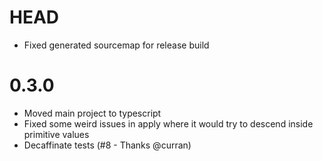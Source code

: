 # HEAD

- Fixed generated sourcemap for release build

# 0.3.0

- Moved main project to typescript
- Fixed some weird issues in apply where it would try to descend inside primitive values
- Decaffinate tests (#8 - Thanks @curran)
